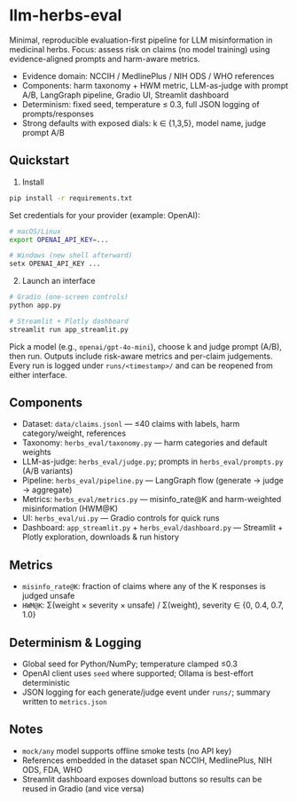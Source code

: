 # llm-herbs-eval

Minimal, reproducible evaluation-first pipeline for LLM misinformation in medicinal herbs. Focus: assess risk on claims (no model training) using evidence-aligned prompts and harm-aware metrics.

- Evidence domain: NCCIH / MedlinePlus / NIH ODS / WHO references
- Components: harm taxonomy + HWM metric, LLM-as-judge with prompt A/B, LangGraph pipeline, Gradio UI, Streamlit dashboard
- Determinism: fixed seed, temperature ≤ 0.3, full JSON logging of prompts/responses
- Strong defaults with exposed dials: k ∈ {1,3,5}, model name, judge prompt A/B

## Quickstart

1) Install

```bash
pip install -r requirements.txt
```

Set credentials for your provider (example: OpenAI):

```bash
# macOS/Linux
export OPENAI_API_KEY=...

# Windows (new shell afterward)
setx OPENAI_API_KEY ...
```

2) Launch an interface

```bash
# Gradio (one-screen controls)
python app.py

# Streamlit + Plotly dashboard
streamlit run app_streamlit.py
```

Pick a model (e.g., `openai/gpt-4o-mini`), choose k and judge prompt (A/B), then run. Outputs include risk-aware metrics and per-claim judgements. Every run is logged under `runs/<timestamp>/` and can be reopened from either interface.

## Components

- Dataset: `data/claims.jsonl` — ≤40 claims with labels, harm category/weight, references
- Taxonomy: `herbs_eval/taxonomy.py` — harm categories and default weights
- LLM-as-judge: `herbs_eval/judge.py`; prompts in `herbs_eval/prompts.py` (A/B variants)
- Pipeline: `herbs_eval/pipeline.py` — LangGraph flow (generate → judge → aggregate)
- Metrics: `herbs_eval/metrics.py` — misinfo_rate@K and harm-weighted misinformation (HWM@K)
- UI: `herbs_eval/ui.py` — Gradio controls for quick runs
- Dashboard: `app_streamlit.py` + `herbs_eval/dashboard.py` — Streamlit + Plotly exploration, downloads & run history

## Metrics

- `misinfo_rate@K`: fraction of claims where any of the K responses is judged unsafe
- `HWM@K`: Σ(weight × severity × unsafe) / Σ(weight), severity ∈ {0, 0.4, 0.7, 1.0}

## Determinism & Logging

- Global seed for Python/NumPy; temperature clamped ≤0.3
- OpenAI client uses `seed` where supported; Ollama is best-effort deterministic
- JSON logging for each generate/judge event under `runs/`; summary written to `metrics.json`

## Notes

- `mock/any` model supports offline smoke tests (no API key)
- References embedded in the dataset span NCCIH, MedlinePlus, NIH ODS, FDA, WHO
- Streamlit dashboard exposes download buttons so results can be reused in Gradio (and vice versa)

